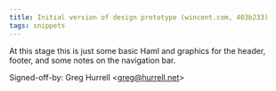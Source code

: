 ```yaml
---
title: Initial version of design prototype (wincent.com, 403b233)
tags: snippets
---
```


At this stage this is just some basic Haml and graphics for the header, footer, and some notes on the navigation bar.

Signed-off-by: Greg Hurrell &lt;greg@hurrell.net&gt;

